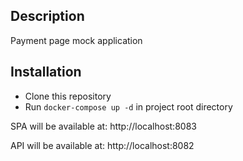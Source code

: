 ## Description
Payment page mock application

## Installation

* Clone this repository
* Run `docker-compose up -d` in project root directory

SPA will be available at:
http://localhost:8083

API will be available at:
http://localhost:8082
